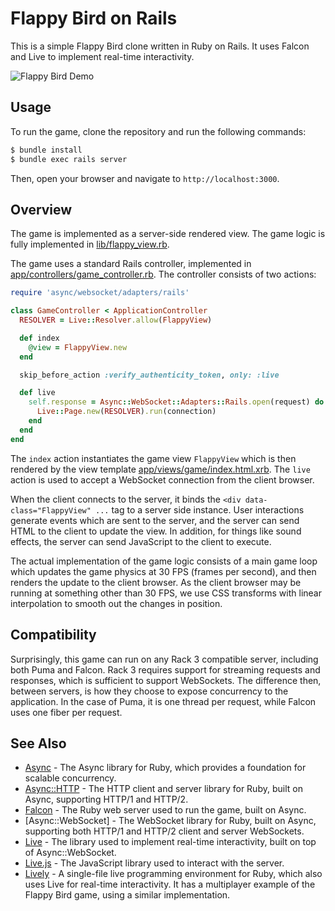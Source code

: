 # Flappy Bird on Rails

This is a simple Flappy Bird clone written in Ruby on Rails. It uses Falcon and Live to implement real-time interactivity.

![Flappy Bird Demo](media/Flappy%20Bird%20Demo.gif)

## Usage

To run the game, clone the repository and run the following commands:

```bash
$ bundle install
$ bundle exec rails server
```

Then, open your browser and navigate to `http://localhost:3000`.

## Overview

The game is implemented as a server-side rendered view. The game logic is fully implemented in [lib/flappy_view.rb](lib/flappy_view.rb).

The game uses a standard Rails controller, implemented in [app/controllers/game_controller.rb](app/controllers/game_controller.rb). The controller consists of two actions:

~~~ ruby
require 'async/websocket/adapters/rails'

class GameController < ApplicationController
  RESOLVER = Live::Resolver.allow(FlappyView)

  def index
    @view = FlappyView.new
  end

  skip_before_action :verify_authenticity_token, only: :live

  def live
    self.response = Async::WebSocket::Adapters::Rails.open(request) do |connection|
      Live::Page.new(RESOLVER).run(connection)
    end
  end
end
~~~

The `index` action instantiates the game view `FlappyView` which is then rendered by the view template [app/views/game/index.html.xrb](app/views/game/index.html.xrb). The `live` action is used to accept a WebSocket connection from the client browser.

When the client connects to the server, it binds the `<div data-class="FlappyView" ...` tag to a server side instance. User interactions generate events which are sent to the server, and the server can send HTML to the client to update the view. In addition, for things like sound effects, the server can send JavaScript to the client to execute.

The actual implementation of the game logic consists of a main game loop which updates the game physics at 30 FPS (frames per second), and then renders the update to the client browser. As the client browser may be running at something other than 30 FPS, we use CSS transforms with linear interpolation to smooth out the changes in position.

## Compatibility

Surprisingly, this game can run on any Rack 3 compatible server, including both Puma and Falcon. Rack 3 requires support for streaming requests and responses, which is sufficient to support WebSockets. The difference then, between servers, is how they choose to expose concurrency to the application. In the case of Puma, it is one thread per request, while Falcon uses one fiber per request.

## See Also

- [Async](https://github.com/socketry/async) - The Async library for Ruby, which provides a foundation for scalable concurrency.
- [Async::HTTP](https://github.com/socketry/async-http) - The HTTP client and server library for Ruby, built on Async, supporting HTTP/1 and HTTP/2.
- [Falcon](https://github.com/socketry/falcon) - The Ruby web server used to run the game, built on Async.
- [Async::WebSocket] - The WebSocket library for Ruby, built on Async, supporting both HTTP/1 and HTTP/2 client and server WebSockets.
- [Live](https://github.com/socketry/live) - The library used to implement real-time interactivity, built on top of Async::WebSocket.
- [Live.js](https://github.com/socketry/live-js) - The JavaScript library used to interact with the server.
- [Lively](https://github.com/socketry/lively) - A single-file live programming environment for Ruby, which also uses Live for real-time interactivity. It has a multiplayer example of the Flappy Bird game, using a similar implementation.